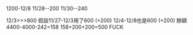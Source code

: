 
1200-12/8
11/28--200
11/30--240

12/3>>>800
假設11/27-12/3用了600
(+200)
12/4-12/8也是600
(+200)
餘額4400-4000-242=158
158+200+200=500 FUCK

